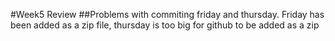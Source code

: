 #Week5 Review
##Problems with commiting friday and thursday. Friday has been added as a zip file, thursday is too big for github to be added as a zip

